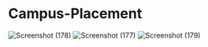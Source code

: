 # Campus-Placement

![Screenshot (178)](https://github.com/anu-gtb/Campus-Placement/assets/140297541/1d12e167-9ff0-4555-87a0-b86370601e36)
![Screenshot (177)](https://github.com/anu-gtb/Campus-Placement/assets/140297541/76382162-ffca-4445-adbe-d5b5612bb700)
![Screenshot (179)](https://github.com/anu-gtb/Campus-Placement/assets/140297541/3615d46d-ff89-4ad1-9b18-fe834d19fbf5)
